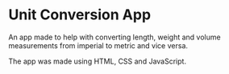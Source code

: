 # Unit Conversion App

An app made to help with converting length, weight and volume measurements from imperial to metric and vice versa.

The app was made using HTML, CSS and JavaScript.
